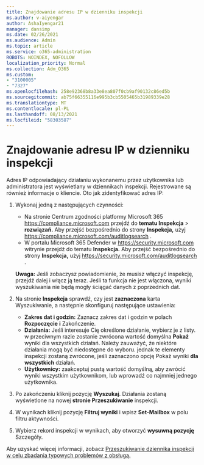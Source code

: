 ```yaml
---
title: Znajdowanie adresu IP w dzienniku inspekcji
ms.author: v-aiyengar
author: AshaIyengar21
manager: dansimp
ms.date: 02/26/2021
ms.audience: Admin
ms.topic: article
ms.service: o365-administration
ROBOTS: NOINDEX, NOFOLLOW
localization_priority: Normal
ms.collection: Adm_O365
ms.custom:
- "3100005"
- "7327"
ms.openlocfilehash: 258e92368b8a33e8ea807f0cb9af90132c86ed5b
ms.sourcegitcommit: ab75f66355116e995b3cb5505465b31989339e28
ms.translationtype: MT
ms.contentlocale: pl-PL
ms.lasthandoff: 08/13/2021
ms.locfileid: "58303587"
---
```

# <a name="find-the-ip-address-in-audit-log"></a>Znajdowanie adresu IP w dzienniku inspekcji

Adres IP odpowiadający działaniu wykonanemu przez użytkownika lub administratora jest wyświetlany w dziennikach inspekcji. Rejestrowane są również informacje o kliencie. Oto jak zidentyfikować adres IP:

1. Wykonaj jedną z następujących czynności:
   - Na stronie Centrum zgodności platformy Microsoft 365 <https://compliance.microsoft.com> przejdź do **tematu Inspekcja** \> **rozwiązań.** Aby przejść bezpośrednio do strony **Inspekcja,** użyj <https://compliance.microsoft.com/auditlogsearch> .
   - W portalu Microsoft 365 Defender w <https://security.microsoft.com> witrynie przejdź do tematu **Inspekcja.** Aby przejść bezpośrednio do strony **Inspekcja,** użyj <https://security.microsoft.com/auditlogsearch> .

    **Uwaga:** Jeśli zobaczysz powiadomienie, że musisz włączyć inspekcję, przejdź dalej i włącz ją teraz. Jeśli ta funkcja nie jest włączona, wyniki wyszukiwania nie będą mogły ściągać danych z poprzednich dat.

2. Na stronie **Inspekcja** sprawdź, czy jest **zaznaczona** karta Wyszukiwanie, a następnie skonfiguruj następujące ustawienia:
   - **Zakres dat i godzin:** Zaznacz zakres dat i godzin w polach **Rozpoczęcie** **i** Zakończenie.
   - **Działania:** Jeśli interesuje Cię określone działanie, wybierz je z listy. w przeciwnym razie zostanie zwrócona wartość domyślna **Pokaż** wyniki dla wszystkich działań. Należy zauważyć, że niektóre działania mogą być niedostępne do wyboru. jednak te elementy inspekcji zostaną zwrócone, jeśli zaznaczono opcję Pokaż wyniki **dla wszystkich** działań.
   - **Użytkownicy:** zaakceptuj pustą wartość domyślną, aby zwrócić wyniki wszystkim użytkownikom, lub wprowadź co najmniej jednego użytkownika.

3. Po zakończeniu kliknij pozycję **Wyszukaj**. Działania zostaną wyświetlone na nowej **stronie Przeszukiwanie** inspekcji.

4. W wynikach kliknij pozycję **Filtruj wyniki** i wpisz **Set-Mailbox** w polu filtru aktywności.

5. Wybierz rekord inspekcji w wynikach, aby otworzyć **wysuwną pozycję** Szczegóły.

Aby uzyskać więcej informacji, zobacz [Przeszukiwanie dziennika inspekcji w celu zbadania typowych problemów z obsługą.](https://docs.microsoft.com/microsoft-365/compliance/auditing-troubleshooting-scenarios)
